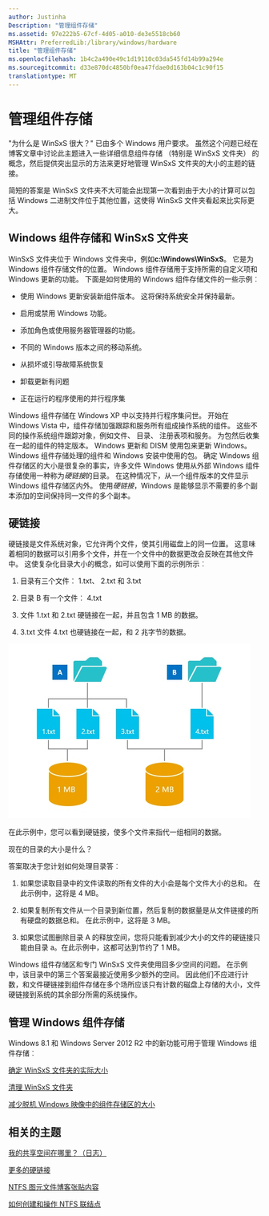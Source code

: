 ```yaml
---
author: Justinha
Description: "管理组件存储"
ms.assetid: 97e222b5-67cf-4d05-a010-de3e5518cb60
MSHAttr: PreferredLib:/library/windows/hardware
title: "管理组件存储"
ms.openlocfilehash: 1b4c2a490e49c1d19110c03da545fd14b99a294e
ms.sourcegitcommit: d33e870dc4850bf0ea47fdae0d163b04c1c90f15
translationtype: MT
---
```

# <a name="manage-the-component-store"></a>管理组件存储


"为什么是 WinSxS 很大？" 已由多个 Windows 用户要求。 虽然这个问题已经在博客文章中讨论此主题进入一些详细信息组件存储 （特别是 WinSxS 文件夹） 的概念，然后提供突出显示的方法来更好地管理 WinSxS 文件夹的大小的主题的链接。

简短的答案是 WinSxS 文件夹不大可能会出现第一次看到由于大小的计算可以包括 Windows 二进制文件位于其他位置，这使得 WinSxS 文件夹看起来比实际更大。

## <a name="span-idthewindowscomponentstoreandwinsxsfolderspanspan-idthewindowscomponentstoreandwinsxsfolderspanspan-idthewindowscomponentstoreandwinsxsfolderspanthe-windows-component-store-and-winsxs-folder"></a><span id="The_Windows_component_store_and_WinSxS_folder"></span><span id="the_windows_component_store_and_winsxs_folder"></span><span id="THE_WINDOWS_COMPONENT_STORE_AND_WINSXS_FOLDER"></span>Windows 组件存储和 WinSxS 文件夹


WinSxS 文件夹位于 Windows 文件夹中，例如**c:\\Windows\\WinSxS**。 它是为 Windows 组件存储文件的位置。 Windows 组件存储用于支持所需的自定义项和 Windows 更新的功能。 下面是如何使用的 Windows 组件存储文件的一些示例︰

-   使用 Windows 更新安装新组件版本。 这将保持系统安全并保持最新。

-   启用或禁用 Windows 功能。

-   添加角色或使用服务器管理器的功能。

-   不同的 Windows 版本之间的移动系统。

-   从损坏或引导故障系统恢复

-   卸载更新有问题

-   正在运行的程序使用的并行程序集

Windows 组件存储在 Windows XP 中以支持并行程序集问世。 开始在 Windows Vista 中，组件存储加强跟踪和服务所有组成操作系统的组件。 这些不同的操作系统组件跟踪对象，例如文件、 目录、 注册表项和服务。 为包然后收集在一起的组件的特定版本。 Windows 更新和 DISM 使用包来更新 Windows。 Windows 组件存储处理的组件和 Windows 安装中使用的包。 确定 Windows 组件存储区的大小是很复杂的事实，许多文件 Windows 使用从外部 Windows 组件存储使用一种称为*硬链接*的目录。 在这种情况下，从一个组件版本的文件显示 Windows 组件存储区内外。 使用*硬链接*，Windows 是能够显示不需要的多个副本添加的空间保持同一文件的多个副本。

## <a name="span-idhardlinksspanspan-idhardlinksspanspan-idhardlinksspanhard-links"></a><span id="Hard_links"></span><span id="hard_links"></span><span id="HARD_LINKS"></span>硬链接


硬链接是文件系统对象，它允许两个文件，使其引用磁盘上的同一位置。 这意味着相同的数据可以引用多个文件，并在一个文件中的数据更改会反映在其他文件中。 这使复杂化目录大小的概念，如可以使用下面的示例所示︰

1.  目录有三个文件︰ 1.txt、 2.txt 和 3.txt

2.  目录 B 有一个文件︰ 4.txt

3.  文件 1.txt 和 2.txt 硬链接在一起，并且包含 1 MB 的数据。

4.  3.txt 文件 4.txt 也硬链接在一起，和 2 兆字节的数据。

![硬链接的示例](images/dep-adk-winb-dism-winsxs-hardlinks.jpg)

在此示例中，您可以看到硬链接，使多个文件来指代一组相同的数据。

现在的目录的大小是什么？

答案取决于您计划如何处理目录答︰

1.  如果您读取目录中的文件读取的所有文件的大小会是每个文件大小的总和。 在此示例中，这将是 4 MB。

2.  如果复制所有文件从一个目录到新位置，然后复制的数据量是从文件链接的所有硬盘的数据总和。 在此示例中，这将是 3 MB。

3.  如果您试图删除目录 A 的释放空间，您将只能看到减少大小的文件的硬链接只能由目录 a。在此示例中，这都可达到节约了 1 MB。

Windows 组件存储区和专门 WinSxS 文件夹使用回多少空间的问题。 在示例中，该目录中的第三个答案最接近使用多少额外的空间。 因此他们不应进行计数，和文件硬链接到组件存储在多个场所应该只有计数的磁盘上存储的大小，文件硬链接到系统的其余部分所需的系统操作。

## <a name="span-idmanagingthewindowscomponentstorespanspan-idmanagingthewindowscomponentstorespanspan-idmanagingthewindowscomponentstorespanmanaging-the-windows-component-store"></a><span id="Managing_the_Windows_Component_Store"></span><span id="managing_the_windows_component_store"></span><span id="MANAGING_THE_WINDOWS_COMPONENT_STORE"></span>管理 Windows 组件存储


Windows 8.1 和 Windows Server 2012 R2 中的新功能可用于管理 Windows 组件存储︰

[确定 WinSxS 文件夹的实际大小](determine-the-actual-size-of-the-winsxs-folder.md)

[清理 WinSxS 文件夹](clean-up-the-winsxs-folder.md)

[减少脱机 Windows 映像中的组件存储区的大小](reduce-the-size-of-the-component-store-in-an-offline-windows-image.md)

## <a name="span-idrelatedtopicsspanrelated-topics"></a><span id="related_topics"></span>相关的主题


[我的共享空间在哪里？（日志）](http://blogs.technet.com/b/askcore/archive/2013/03/01/where-did-my-space-go.aspx)

[更多的硬链接](http://blogs.technet.com/b/joscon/archive/2011/08/26/more-on-hard-links.aspx)

[NTFS 图元文件博客张贴内容](http://blogs.technet.com/b/askcore/archive/2009/12/30/ntfs-metafiles.aspx)

[如何创建和操作 NTFS 联结点](http://support.microsoft.com/kb/205524)

 

 






